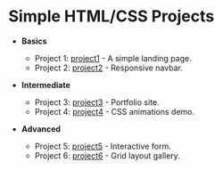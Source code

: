 # Simple HTML/CSS Projects

- **Basics**
  - Project 1: [project1](basics/project1) - A simple landing page.
  - Project 2: [project2](basics/project2) - Responsive navbar.

- **Intermediate**
  - Project 3: [project3](intermediate/project3) - Portfolio site.
  - Project 4: [project4](intermediate/project4) - CSS animations demo.

- **Advanced**
  - Project 5: [project5](advanced/project5) - Interactive form.
  - Project 6: [project6](advanced/project6) - Grid layout gallery.
